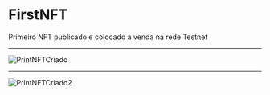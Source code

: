 # FirstNFT
Primeiro NFT publicado e colocado à venda na rede Testnet

---

![PrintNFTCriado](https://github.com/user-attachments/assets/7366b983-4e01-4fbc-9f1f-0fb927e726ba)

---

![PrintNFTCriado2](https://github.com/user-attachments/assets/8d8f59ca-be24-43a0-84a8-fcb6a97a1220)

